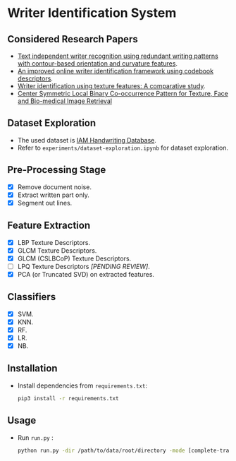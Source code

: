 # Writer Identification System

## Considered Research Papers
-   [Text independent writer recognition using redundant writing patterns with contour-based orientation and curvature features](https://drive.google.com/file/d/1bI3k3wCjC1TNK3C6hgXMy2W9TWHMXZff/view?usp=sharing).
-   [An improved online writer identification framework using codebook descriptors](https://drive.google.com/file/d/1VheUDrH_9d2-vJLz7tzTHsSrlb_EshG2/view?usp=sharing).
-   [Writer identification using texture features: A comparative study](https://drive.google.com/file/d/1MLogDf_XSJc4LUEn3ZI1WO1wnQVvl7jM/view?usp=sharing).
-   [Center Symmetric Local Binary Co-occurrence Pattern for Texture, Face and Bio-medical Image Retrieval](https://www.researchgate.net/publication/281559563_Center_Symmetric_Local_Binary_Co-occurrence_Pattern_for_Texture_Face_and_Bio-medical_Image_Retrieval)

## Dataset Exploration
-   The used dataset is [IAM Handwriting Database](https://fki.tic.heia-fr.ch/databases/iam-handwriting-database).
-   Refer to `experiments/dataset-exploration.ipynb` for dataset exploration.

## Pre-Processing Stage
-   [x] Remove document noise.
-   [x] Extract written part only.
-   [x] Segment out lines.

## Feature Extraction
-   [x] LBP Texture Descriptors.
-   [x] GLCM Texture Descriptors.
-   [x] GLCM (CSLBCoP) Texture Descriptors.
-   [ ] LPQ Texture Descriptors _[PENDING REVIEW]_.
-   [X] PCA (or Truncated SVD) on extracted features.

## Classifiers
-   [x] SVM.
-   [x] KNN.
-   [x] RF.
-   [x] LR.
-   [x] NB.

## Installation

-   Install dependencies from `requirements.txt`:
    ```bash
    pip3 install -r requirements.txt
    ```

## Usage

-   Run `run.py` :
    ```bash
    python run.py -dir /path/to/data/root/directory -mode [complete-train | sampled-train | test]
    ```
